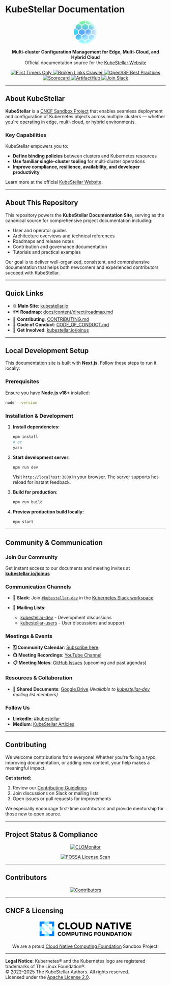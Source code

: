 # KubeStellar Documentation

<p align="center">
  <img src="./docs/overrides/favicons/android-72x72.png" alt="KubeStellar Logo" width="72"/>
</p>

<p align="center">
  <b>Multi-cluster Configuration Management for Edge, Multi-Cloud, and Hybrid Cloud</b><br/>
  Official documentation source for the <a href="https://kubestellar.io">KubeStellar Website</a>
</p>

<p align="center">
  <a href="https://www.firsttimersonly.com/">
    <img src="https://img.shields.io/badge/first--timers--only-friendly-blue.svg?style=flat-square" alt="First Timers Only">
  </a>
  <a href="https://github.com/kubestellar/kubestellar/actions/workflows/broken-links-crawler.yml">
    <img src="https://github.com/kubestellar/kubestellar/actions/workflows/broken-links-crawler.yml/badge.svg" alt="Broken Links Crawler">
  </a>
  <a href="https://www.bestpractices.dev/projects/8266">
    <img src="https://www.bestpractices.dev/projects/8266/badge" alt="OpenSSF Best Practices">
  </a>
  <a href="https://scorecard.dev/viewer/?uri=github.com/kubestellar/kubestellar">
    <img src="https://api.scorecard.dev/projects/github.com/kubestellar/kubestellar/badge" alt="Scorecard">
  </a>
  <a href="https://artifacthub.io/packages/search?repo=kubestellar">
    <img src="https://img.shields.io/endpoint?url=https://artifacthub.io/badge/repository/kubestellar" alt="ArtifactHub">
  </a>
  <a href="https://communityinviter.com/apps/kubernetes/community">
    <img src="https://img.shields.io/badge/KubeStellar-Join%20Slack-blue?logo=slack" alt="Join Slack">
  </a>
</p>

---

## About KubeStellar

**KubeStellar** is a [CNCF Sandbox Project](https://www.cncf.io/sandbox-projects/) that enables seamless deployment and configuration of Kubernetes objects across multiple clusters — whether you're operating in edge, multi-cloud, or hybrid environments.

### Key Capabilities

KubeStellar empowers you to:

- **Define binding policies** between clusters and Kubernetes resources
- **Use familiar single-cluster tooling** for multi-cluster operations  
- **Improve compliance, resilience, availability, and developer productivity**

Learn more at the official [KubeStellar Website](https://kubestellar.io).

---

## About This Repository

This repository powers the **KubeStellar Documentation Site**, serving as the canonical source for comprehensive project documentation including:

- User and operator guides
- Architecture overviews and technical references
- Roadmaps and release notes
- Contribution and governance documentation
- Tutorials and practical examples

Our goal is to deliver well-organized, consistent, and comprehensive documentation that helps both newcomers and experienced contributors succeed with KubeStellar.

---

## Quick Links

- 🌐 **Main Site**: [kubestellar.io](https://kubestellar.io)
- 🗺️ **Roadmap**: [docs/content/direct/roadmap.md](docs/content/direct/roadmap.md)
- 🤝 **Contributing**: [CONTRIBUTING.md](https://github.com/kubestellar/kubestellar/blob/main/CONTRIBUTING.md)
- 📜 **Code of Conduct**: [CODE_OF_CONDUCT.md](https://github.com/kubestellar/kubestellar/blob/main/CODE_OF_CONDUCT.md)
- 🚀 **Get Involved**: [kubestellar.io/joinus](http://kubestellar.io/joinus)

---

## Local Development Setup

This documentation site is built with **Next.js**. Follow these steps to run it locally:

### Prerequisites

Ensure you have **Node.js v18+** installed:

```bash
node --version
```

### Installation & Development

1. **Install dependencies:**
   ```bash
   npm install
   # or
   yarn
   ```

2. **Start development server:**
   ```bash
   npm run dev
   ```
   
   Visit `http://localhost:3000` in your browser. The server supports hot-reload for instant feedback.

3. **Build for production:**
   ```bash
   npm run build
   ```

4. **Preview production build locally:**
   ```bash
   npm start
   ```

---

## Community & Communication

### Join Our Community

Get instant access to our documents and meeting invites at **[kubestellar.io/joinus](http://kubestellar.io/joinus)**

### Communication Channels

- **💬 Slack**: Join [`#kubestellar-dev`](https://kubernetes.slack.com/archives/C058SUSL5AA) in the [Kubernetes Slack workspace](https://communityinviter.com/apps/kubernetes/community)
  
- **📧 Mailing Lists**:
  - [kubestellar-dev](https://groups.google.com/g/kubestellar-dev) - Development discussions
  - [kubestellar-users](https://groups.google.com/g/kubestellar-users) - User discussions and support

### Meetings & Events

- **🗓️ Community Calendar**: [Subscribe here](https://calendar.google.com/calendar/event?action=TEMPLATE&tmeid=MWM4a2loZDZrOWwzZWQzZ29xanZwa3NuMWdfMjAyMzA1MThUMTQwMDAwWiBiM2Q2NWM5MmJlZDdhOTg4NGVmN2ZlOWUzZjZjOGZlZDE2ZjZmYjJmODExZjU3NTBmNTQ3NTY3YTVkZDU4ZmVkQGc&tmsrc=b3d65c92bed7a9884ef7fe9e3f6c8fed16f6fb2f811f5750f547567a5dd58fed%40group.calendar.google.com&scp=ALL)
- **📺 Meeting Recordings**: [YouTube Channel](https://www.youtube.com/@kubestellar)
- **📋 Meeting Notes**: [GitHub Issues](https://github.com/kubestellar/kubestellar/issues?q=label%3Acommunity-meeting) (upcoming and past agendas)

### Resources & Collaboration

- **📂 Shared Documents**: [Google Drive](https://drive.google.com/drive/folders/1p68MwkX0sYdTvtup0DcnAEsnXElobFLS?usp=sharing) 
  *(Available to [kubestellar-dev](https://groups.google.com/g/kubestellar-dev) mailing list members)*

### Follow Us

- **LinkedIn**: [#kubestellar](https://www.linkedin.com/feed/hashtag/?keywords=kubestellar)
- **Medium**: [KubeStellar Articles](https://medium.com/@kubestellar/list/predefined:e785a0675051:READING_LIST)

---

## Contributing

We welcome contributions from everyone! Whether you're fixing a typo, improving documentation, or adding new content, your help makes a meaningful impact.

**Get started:**
1. Review our [Contributing Guidelines](https://github.com/kubestellar/kubestellar/blob/main/CONTRIBUTING.md)
2. Join discussions on Slack or mailing lists
3. Open issues or pull requests for improvements

We especially encourage first-time contributors and provide mentorship for those new to open source.

---

## Project Status & Compliance

<p align="center">
  <a href="https://clomonitor.io/projects/cncf/kubestellar">
    <img src="https://clomonitor.io/api/projects/cncf/kubestellar/report-summary?theme=light" alt="CLOMonitor"/>
  </a>
</p>

<p align="center">
  <a href="https://app.fossa.com/projects/git%2Bgithub.com%2Fkubestellar%2Fkubestellar?ref=badge_large&issueType=license">
    <img src="https://app.fossa.com/api/projects/git%2Bgithub.com%2Fkubestellar%2Fkubestellar.svg?type=large&issueType=license" alt="FOSSA License Scan"/>
  </a>
</p>

---

## Contributors

<p align="center">
  <a href="https://github.com/kubestellar/kubestellar/graphs/contributors">
    <img src="https://contrib.rocks/image?repo=kubestellar/kubestellar" alt="Contributors"/>
  </a>
</p>

---

## CNCF & Licensing

<p align="center">
  <a href="https://landscape.cncf.io">
    <img src="/docs/overrides/images/cncf-color.png" width="300" alt="CNCF Logo"/>
  </a>
</p>

<p align="center">
  We are a proud <a href="https://cncf.io">Cloud Native Computing Foundation</a> Sandbox Project.
</p>

---

**Legal Notice**: Kubernetes® and the Kubernetes logo are registered trademarks of The Linux Foundation®.  
© 2022–2025 The KubeStellar Authors. All rights reserved.  
Licensed under the [Apache License 2.0](https://www.apache.org/licenses/LICENSE-2.0).